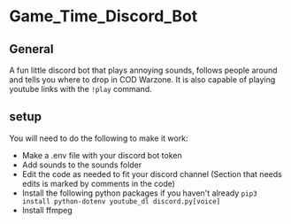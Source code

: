 # Game_Time_Discord_Bot

## General

A fun little discord bot that plays annoying sounds, follows people around and tells you where to drop in COD Warzone. It is also capable of playing youtube links with the `!play` command.

## setup
You will need to do the following to make it work:
+ Make a .env file with your discord bot token
+ Add sounds to the sounds folder
+ Edit the code as needed to fit your discord channel (Section that needs edits is marked by comments in the code)
+ Install the following python packages if you haven't already `pip3 install python-dotenv youtube_dl discord.py[voice]`
+ Install ffmpeg

